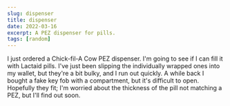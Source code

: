 ```yaml
---
slug: dispenser
title: dispenser
date: 2022-03-16
excerpt: A PEZ dispenser for pills.
tags: [random]
---
```


I just ordered a Chick-fil-A Cow PEZ dispenser. I'm going to see if I can fill it with Lactaid pills. I've just been slipping the individually wrapped ones into my wallet, but they're a bit bulky, and I run out quickly. A while back I bought a fake key fob with a compartment, but it's difficult to open. Hopefully they fit; I'm worried about the thickness of the pill not matching a PEZ, but I'll find out soon.

